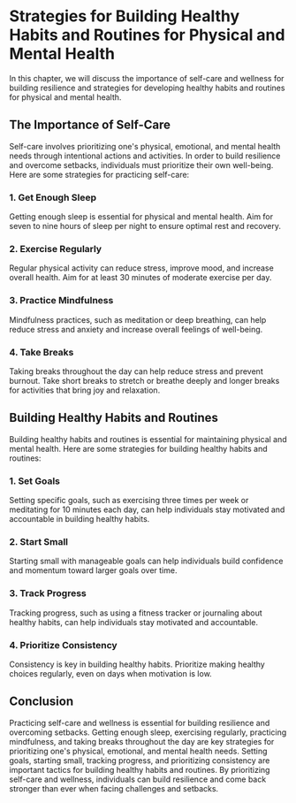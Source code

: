 Strategies for Building Healthy Habits and Routines for Physical and Mental Health
================================================================================================================================

In this chapter, we will discuss the importance of self-care and wellness for building resilience and strategies for developing healthy habits and routines for physical and mental health.

The Importance of Self-Care
---------------------------

Self-care involves prioritizing one's physical, emotional, and mental health needs through intentional actions and activities. In order to build resilience and overcome setbacks, individuals must prioritize their own well-being. Here are some strategies for practicing self-care:

### 1. Get Enough Sleep

Getting enough sleep is essential for physical and mental health. Aim for seven to nine hours of sleep per night to ensure optimal rest and recovery.

### 2. Exercise Regularly

Regular physical activity can reduce stress, improve mood, and increase overall health. Aim for at least 30 minutes of moderate exercise per day.

### 3. Practice Mindfulness

Mindfulness practices, such as meditation or deep breathing, can help reduce stress and anxiety and increase overall feelings of well-being.

### 4. Take Breaks

Taking breaks throughout the day can help reduce stress and prevent burnout. Take short breaks to stretch or breathe deeply and longer breaks for activities that bring joy and relaxation.

Building Healthy Habits and Routines
------------------------------------

Building healthy habits and routines is essential for maintaining physical and mental health. Here are some strategies for building healthy habits and routines:

### 1. Set Goals

Setting specific goals, such as exercising three times per week or meditating for 10 minutes each day, can help individuals stay motivated and accountable in building healthy habits.

### 2. Start Small

Starting small with manageable goals can help individuals build confidence and momentum toward larger goals over time.

### 3. Track Progress

Tracking progress, such as using a fitness tracker or journaling about healthy habits, can help individuals stay motivated and accountable.

### 4. Prioritize Consistency

Consistency is key in building healthy habits. Prioritize making healthy choices regularly, even on days when motivation is low.

Conclusion
----------

Practicing self-care and wellness is essential for building resilience and overcoming setbacks. Getting enough sleep, exercising regularly, practicing mindfulness, and taking breaks throughout the day are key strategies for prioritizing one's physical, emotional, and mental health needs. Setting goals, starting small, tracking progress, and prioritizing consistency are important tactics for building healthy habits and routines. By prioritizing self-care and wellness, individuals can build resilience and come back stronger than ever when facing challenges and setbacks.
